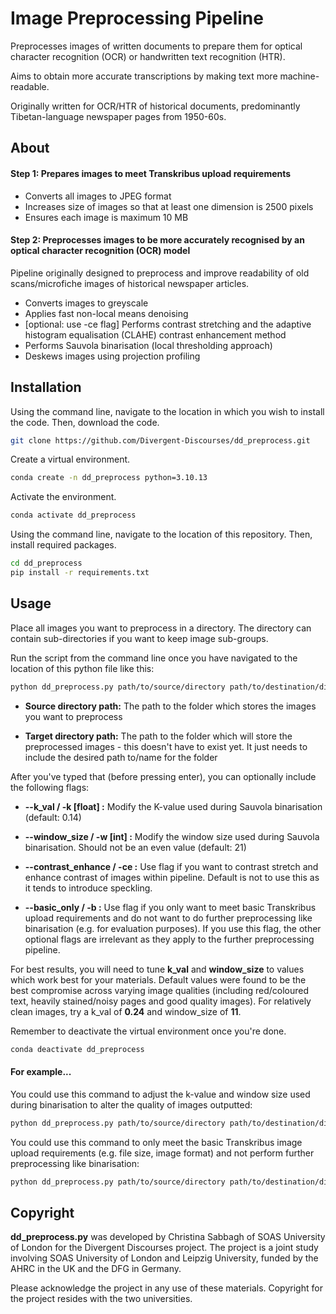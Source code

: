 # Image Preprocessing Pipeline

Preprocesses images of written documents to prepare them for optical character recognition (OCR) or handwritten text recognition (HTR).

Aims to obtain more accurate transcriptions by making text more machine-readable.

Originally written for OCR/HTR of historical documents, predominantly Tibetan-language newspaper pages from 1950-60s.

## About

#### Step 1: Prepares images to meet Transkribus upload requirements

- Converts all images to JPEG format
- Increases size of images so that at least one dimension is 2500 pixels
- Ensures each image is maximum 10 MB

#### Step 2: Preprocesses images to be more accurately recognised by an optical character recognition (OCR) model

Pipeline originally designed to preprocess and improve readability of old scans/microfiche images of historical newspaper articles.

- Converts images to greyscale
- Applies fast non-local means denoising
- [optional: use -ce flag] Performs contrast stretching and the adaptive histogram equalisation (CLAHE) contrast enhancement method
- Performs Sauvola binarisation (local thresholding approach)
- Deskews images using projection profiling

## Installation

Using the command line, navigate to the location in which you wish to install the code. Then, download the code.

```bash
git clone https://github.com/Divergent-Discourses/dd_preprocess.git
```

Create a virtual environment.

```bash
conda create -n dd_preprocess python=3.10.13
```

Activate the environment.

```bash
conda activate dd_preprocess
```

Using the command line, navigate to the location of this repository. Then, install required packages.

```bash
cd dd_preprocess
pip install -r requirements.txt
```


## Usage

Place all images you want to preprocess in a directory. The directory can contain sub-directories if you want to keep image sub-groups.


Run the script from the command line once you have navigated to the location of this python file like this:

```bash
python dd_preprocess.py path/to/source/directory path/to/destination/directory
```

- **Source directory path:** The path to the folder which stores the images you want to preprocess

- **Target directory path:** The path to the folder which will store the preprocessed images - this doesn't have to exist yet. It just needs to include the desired path to/name for the folder


After you've typed that (before pressing enter), you can optionally include the following flags:

- **--k_val /  -k [float] :** Modify the K-value used during Sauvola binarisation (default: 0.14)

- **--window_size / -w [int] :** Modify the window size used during Sauvola binarisation. Should not be an even value (default: 21)

- **--contrast_enhance / -ce :** Use flag if you want to contrast stretch and enhance contrast of images within pipeline. Default is not to use this as it tends to introduce speckling.

- **--basic_only / -b :** Use flag if you only want to meet basic Transkribus upload requirements and do not want to do further preprocessing like binarisation (e.g. for evaluation
purposes). If you use this flag, the other optional flags are irrelevant as they apply to the further preprocessing pipeline.


For best results, you will need to tune **k_val** and **window_size** to values which work best for your materials. Default values were found to be the best compromise across varying image qualities (including red/coloured text, heavily stained/noisy pages and good quality images). For relatively clean images, try a k_val of **0.24** and window_size of **11**. 


Remember to deactivate the virtual environment once you're done.

```bash
conda deactivate dd_preprocess
```

#### For example...

You could use this command to adjust the k-value and window size used during binarisation to alter the quality of images outputted:

```bash
python dd_preprocess.py path/to/source/directory path/to/destination/directory --k_val 0.22 --window_size 301
```

You could use this command to only meet the basic Transkribus image upload requirements
(e.g. file size, image format) and not perform further preprocessing like binarisation:

```bash
python dd_preprocess.py path/to/source/directory path/to/destination/directory --basic_only
```

## Copyright

**dd_preprocess.py** was developed by Christina Sabbagh of SOAS University of London for the Divergent Discourses project. The project is a joint study involving SOAS University of London and Leipzig University, funded by the AHRC in the UK and the DFG in Germany.

Please acknowledge the project in any use of these materials. Copyright for the project resides with the two universities.
